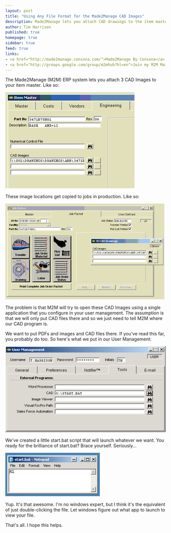 ```yaml
---
layout: post
title: "Using Any File Format for the Made2Manage CAD Images"
description: Made2Manage lets you attach CAD drawings to the item master. This trick lets you attach any file format to the item master.
author: Tim Harrison
published: true
homepage: true
sidebar: true
feed: true
links:
- <a href="http://made2manage.consona.com/">Made2Manage By Consona</a>
- <a href="http://groups.google.com/group/m2mhub?hl=en">Join my M2M Mailing List</a>
---
```


The Made2Manage (M2M) ERP system lets you attach 3 CAD Images to your item master. Like so:

<p>
	<img src="/images/m2m-cad-images/cad-images-on-item-master.png" />
</p>

These image locations get copied to jobs in production. Like so:

<p>
	<a href="/images/m2m-cad-images/cad-images-in-job.png"><img src="/images/m2m-cad-images/cad-images-in-job.png" width="500"/></a>
</p>

The problem is that M2M will try to open these CAD Images using a single application that you configure in your user management. The assumption is that we will only put CAD files there and so we just need to tell M2M where our CAD program is. 

We want to put PDFs and images and CAD files there.  If you've read this far, you probably do too.  So here's what we put in our User Management:

<p>
	<img src="/images/m2m-cad-images/user-management.png" />
</p>

We've created a little start.bat script that will launch whatever we want.  You ready for the brilliance of start.bat?  Brace yourself.  Seriously...

<p>
	<img src="/images/m2m-cad-images/start-bat.png" />
</p>

Yup.  It's that awesome.  I'm no windows expert, but I think it's the equivalent of just double-clicking the file.  Let windows figure out what app to launch to view your file.  

That's all.  I hope this helps.